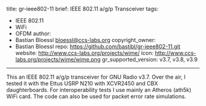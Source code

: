 title: gr-ieee802-11
brief: IEEE 802.11 a/g/p Transceiver
tags:
  - IEEE 802.11
  - WiFi
  - OFDM
author:
  - Bastian Bloessl <bloessl@ccs-labs.org>
copyright_owner:
  - Bastian Bloessl
repo: https://github.com/bastibl/gr-ieee802-11.git
website: http://www.ccs-labs.org/projects/wime/
icon: http://www.ccs-labs.org/projects/wime/wime.png
gr_supported_version: v3.7, v3.8, v3.9
---
This an IEEE 802.11 a/g/p transceiver for GNU Radio v3.7. Over the air, I tested it with the Ettus USRP N210 with XCVR2450 and CBX daughterboards. For interoperability tests I use mainly an Atheros (ath5k) WiFi card. The code can also be used for packet error rate simulations.
